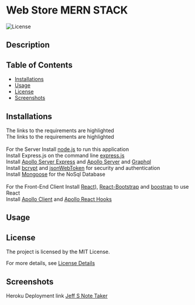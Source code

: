 
# Web Store MERN STACK

![License](https://img.shields.io/badge/License-MIT-yellow.svg)

## Description


## Table of Contents


* [Installations](#installations)
* [Usage](#usage)
* [License](#license)
* [Screenshots](#screenshots)


## Installations
The links to the requirements are highlighted<br>
The links to the requirements are highlighted<br><br>
For the Server Install [node.js](https://nodejs.org/en) to run this application<br>
Install Express.js on the command line [express.js](https://www.npmjs.com/package/)<br>
Install [Apollo Server Express](https://www.npmjs.com/package/apollo-server-express) and [Apollo Server](https://www.npmjs.com/package/@apollo/server) and [Graphql](https://www.npmjs.com/package/graphql)<br>
Install [bcrypt](https://www.npmjs.com/package/bcrypt) and [jsonWebToken](https://www.npmjs.com/package/jsonwebtoken) for security and authentication<br>
Install [Mongoose](https://www.npmjs.com/package/mongoose) for the NoSql Database<br><br>
For the Front-End Client Install [React](https://www.npmjs.com/package/react)), [React-Bootstrap](https://www.npmjs.com/package/react-bootstrap) and [boostrap](https://www.npmjs.com/package/bootstrap) to use React<br>
Install [Apollo Client](https://www.npmjs.com/package/@apollo/client) and [Apollo React Hooks](https://www.npmjs.com/package/@apollo/react-hooks)



## Usage


## License
The project is licensed by the MIT License.

For more details, see [License Details](https://choosealicense.com/licenses/mit/)

## Screenshots
Heroku Deployment link [Jeff S Note Taker](https://jeff-s-note-taker-0672484e28ca.herokuapp.com/)
